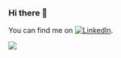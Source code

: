 ### Hi there 👋
You can find me on [![LinkedIn][2.2]][2].

<!-- Icons -->
[2.2]: https://raw.githubusercontent.com/MartinHeinz/MartinHeinz/master/linkedin-3-16.png (LinkedIn icon without padding)

<!-- Links to your social media accounts -->
[2]: https://www.linkedin.com/in/alexyoon97/

<img align="center" src="https://github-readme-stats.vercel.app/api/top-langs/?username=alexyoon97&layout=compact&theme=radical"/>
<!--<img src="https://github-readme-stats.vercel.app/api?username=alexyoon97&show_icons=true&theme=radical"> -->
